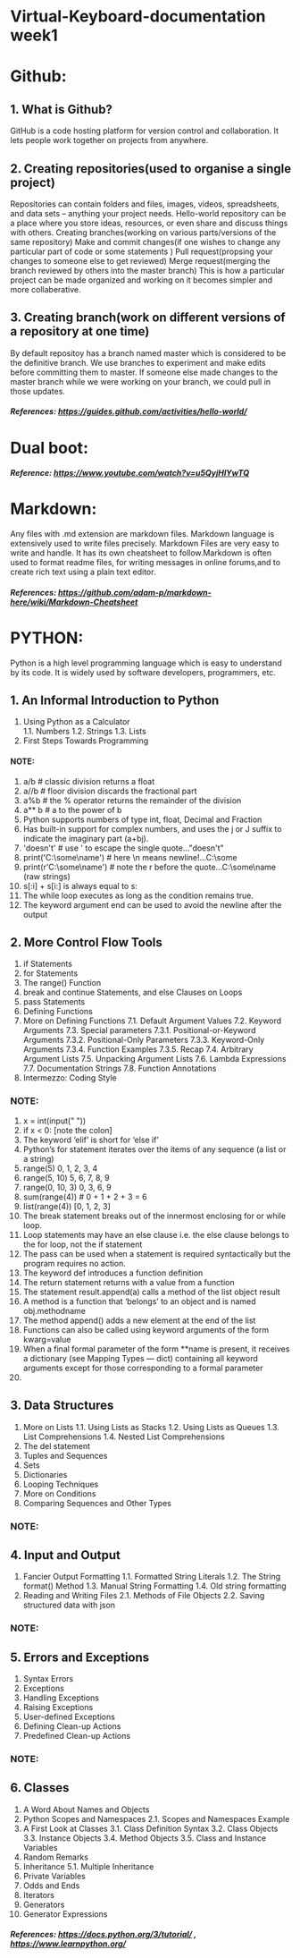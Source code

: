 # Virtual-Keyboard-documentation week1
# Github:
## 1. What is Github?
GitHub is a code hosting platform for version control and collaboration. It lets people work together on projects from anywhere.
## 2. Creating repositories(used to organise a single project)
Repositories can contain folders and files, images, videos, spreadsheets, and data sets – anything your project needs. Hello-world repository can be a place where you store ideas, resources, or even share and discuss things with others. Creating branches(working on various parts/versions of the same repository) Make and commit changes(if one wishes to change any particular part of code or some statements ) Pull request(propsing your changes to someone else to get reviewed) Merge request(merging the branch reviewed by others into the master branch) This is how a particular project can be made organized and working on it becomes simpler and more collaberative.
## 3. Creating branch(work on different versions of a repository at one time)
By default repositoy has a branch named master which is considered to be the definitive branch. We use branches to experiment and make edits before committing them to master. If someone else made changes to the master branch while we were working on your branch, we could pull in those updates.
##### References: https://guides.github.com/activities/hello-world/
# Dual boot: 
##### Reference: https://www.youtube.com/watch?v=u5QyjHIYwTQ
# Markdown:
Any files with .md extension are markdown files. Markdown language is extensively used to write files precisely. Markdown Files are very easy to write and handle. It has its own cheatsheet to follow.Markdown is often used to format readme files, for writing messages in online forums,and to create rich text using a plain text editor. 
##### References: https://github.com/adam-p/markdown-here/wiki/Markdown-Cheatsheet
# PYTHON:
Python is a high level programming language which is easy to understand by its code. It is widely used by software developers, programmers, etc.
## 1. An Informal Introduction to Python
1. Using Python as a Calculator  
  1.1. Numbers 
  1.2. Strings 
  1.3. Lists
2. First Steps Towards Programming

#### NOTE: 
1. a/b  # classic division returns a float
2. a//b  # floor division discards the fractional part
3. a%b  # the % operator returns the remainder of the division
4. a** b  # a to the power of b
5. Python supports numbers of type int, float, Decimal and Fraction
6. Has built-in support for complex numbers, and uses the j or J suffix to indicate the imaginary part (a+bj).
7. 'doesn\'t'  # use \' to escape the single quote..."doesn't"
8.  print('C:\some\name')  # here \n means newline!...C:\some
9.  print(r'C:\some\name')  # note the r before the quote...C:\some\name (raw strings)
10. s[:i] + s[i:] is always equal to s:
11. The while loop executes as long as the condition remains true.
12. The keyword argument end can be used to avoid the newline after the output


## 2. More Control Flow Tools
1. if Statements
2. for Statements
3. The range() Function
4. break and continue Statements, and else Clauses on Loops
5. pass Statements
6. Defining Functions
7. More on Defining Functions 
  7.1. Default Argument Values
  7.2. Keyword Arguments 
  7.3. Special parameters
    7.3.1. Positional-or-Keyword Arguments
    7.3.2. Positional-Only Parameters
    7.3.3. Keyword-Only Arguments
    7.3.4. Function Examples
    7.3.5. Recap
  7.4. Arbitrary Argument Lists
  7.5. Unpacking Argument Lists
  7.6. Lambda Expressions
  7.7. Documentation Strings
  7.8. Function Annotations
8. Intermezzo: Coding Style

### NOTE:
1. x = int(input(" "))
2. if x < 0: [note the colon]
3. The keyword ‘elif’ is short for ‘else if’
4. Python’s for statement iterates over the items of any sequence (a list or a string)
5. range(5)  0, 1, 2, 3, 4
6. range(5, 10)  5, 6, 7, 8, 9
7. range(0, 10, 3)  0, 3, 6, 9
8. sum(range(4))  # 0 + 1 + 2 + 3 = 6
9. list(range(4))  [0, 1, 2, 3]
10. The break statement breaks out of the innermost enclosing for or while loop.
11. Loop statements may have an else clause i.e. the else clause belongs to the for loop, not the if statement
12. The pass can be used when a statement is required syntactically but the program requires no action.
13. The keyword def introduces a function definition
14. The return statement returns with a value from a function
15. The statement result.append(a) calls a method of the list object result
16. A method is a function that ‘belongs’ to an object and is named obj.methodname
17. The method append() adds a new element at the end of the list
18. Functions can also be called using keyword arguments of the form kwarg=value
19. When a final formal parameter of the form **name is present, it receives a dictionary (see Mapping Types — dict) containing all keyword arguments except for those corresponding to a formal parameter
20.

## 3. Data Structures
1. More on Lists
  1.1. Using Lists as Stacks
  1.2. Using Lists as Queues
  1.3. List Comprehensions
  1.4. Nested List Comprehensions
2. The del statement
3. Tuples and Sequences
4. Sets
5. Dictionaries
6. Looping Techniques
7. More on Conditions
8. Comparing Sequences and Other Types

### NOTE:

## 4. Input and Output
1. Fancier Output Formatting
  1.1. Formatted String Literals
  1.2. The String format() Method
  1.3. Manual String Formatting
  1.4. Old string formatting
2. Reading and Writing Files
  2.1. Methods of File Objects
  2.2. Saving structured data with json

### NOTE:

## 5. Errors and Exceptions
1. Syntax Errors
2. Exceptions
3. Handling Exceptions
4. Raising Exceptions
5. User-defined Exceptions
6. Defining Clean-up Actions
7. Predefined Clean-up Actions

### NOTE:

## 6. Classes
1. A Word About Names and Objects
2. Python Scopes and Namespaces 
  2.1. Scopes and Namespaces Example
3. A First Look at Classes 
  3.1. Class Definition Syntax 
  3.2. Class Objects 
  3.3. Instance Objects 
  3.4. Method Objects 
  3.5. Class and Instance Variables
4. Random Remarks
5. Inheritance
  5.1. Multiple Inheritance
6. Private Variables
7. Odds and Ends
8. Iterators
9. Generators
10. Generator Expressions
##### References: https://docs.python.org/3/tutorial/ , https://www.learnpython.org/

